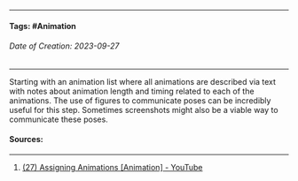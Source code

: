 __________________________________________________________________________
#### **Tags:** #Animation 
###### *Date of Creation: 2023-09-27*
__________________________________________________________________________

Starting with an animation list where all animations are described via text with notes about animation length and timing related to each of the animations. The use of figures to communicate poses can be incredibly useful for this step. Sometimes screenshots might also be a viable way to communicate these poses.
#### Sources:
__________________________________________________________________________
1. [(27) Assigning Animations [Animation] - YouTube](https://www.youtube.com/watch?v=fV8xIP480qk&list=PLgKCjZ2WsVLSllvUzbkHIQurVIJdhAQ4m&index=14&ab_channel=MasahiroSakuraionCreatingGames)